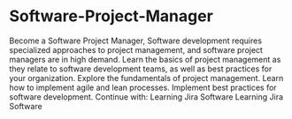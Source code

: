 # Software-Project-Manager
Become a Software Project Manager, Software development requires specialized approaches to project management, and software project managers are in high demand. Learn the basics of project management as they relate to software development teams, as well as best practices for your organization. Explore the fundamentals of project management.  Learn how to implement agile and lean processes.  Implement best practices for software development.  Continue with: Learning Jira Software Learning Jira Software
